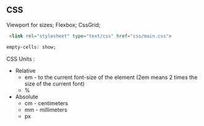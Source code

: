 CSS
-

Viewport for sizes; Flexbox; CssGrid;

````html
 <link rel="stylesheet" type="text/css" href="css/main.css">
````

````css
empty-cells: show;
````

CSS Units :

* Relative
  * em -  to the current font-size of the element (2em means 2 times the size of the current font)
  * %
* Absolute
  * cm - centimeters
  * mm - millimeters
  * px
